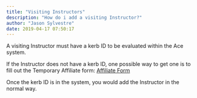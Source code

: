 ```yaml
---
title: "Visiting Instructors"
description: "How do i add a visiting Instructor?"
author: "Jason Sylvestre"
date: 2019-04-17 07:50:17
---
```


A visiting Instructor must have a kerb ID to be evaluated within the Ace system.

If the Instructor does not have a kerb ID, one possible way to get one is to fill out the Temporary Affiliate form:
[Affiliate Form](/documentation/helpdesk/temporary-affiliate-form)

Once the kerb ID is in the system, you would add the Instructor in the normal way.
